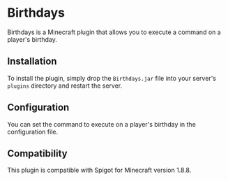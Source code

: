 # Birthdays

Birthdays is a Minecraft plugin that allows you to execute a command on a player's birthday.

## Installation

To install the plugin, simply drop the `Birthdays.jar` file into your server's `plugins` directory and restart the server.

## Configuration

You can set the command to execute on a player's birthday in the configuration file.

## Compatibility

This plugin is compatible with Spigot for Minecraft version 1.8.8.